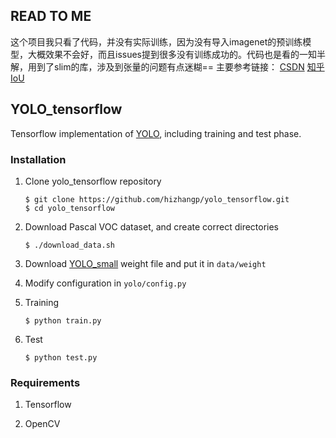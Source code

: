 ## READ TO ME
这个项目我只看了代码，并没有实际训练，因为没有导入imagenet的预训练模型，大概效果不会好，而且issues提到很多没有训练成功的。代码也是看的一知半解，用到了slim的库，涉及到张量的问题有点迷糊==
主要参考链接：
[CSDN](http://blog.csdn.net/qq_34784753/article/details/78803423)
[知乎](https://zhuanlan.zhihu.com/p/25053311)
[IoU](https://www.lao-wang.com/?p=114)


## YOLO_tensorflow

Tensorflow implementation of [YOLO](https://arxiv.org/pdf/1506.02640.pdf), including training and test phase.

### Installation

1. Clone yolo_tensorflow repository
	```Shell
	$ git clone https://github.com/hizhangp/yolo_tensorflow.git
    $ cd yolo_tensorflow
	```

2. Download Pascal VOC dataset, and create correct directories
	```Shell
	$ ./download_data.sh
	```

3. Download [YOLO_small](https://drive.google.com/file/d/0B5aC8pI-akZUNVFZMmhmcVRpbTA/view?usp=sharing)
weight file and put it in `data/weight`

4. Modify configuration in `yolo/config.py`

5. Training
	```Shell
	$ python train.py
	```

6. Test
	```Shell
	$ python test.py
	```

### Requirements
1. Tensorflow

2. OpenCV
